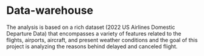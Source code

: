 # Data-warehouse
The analysis is based on a rich dataset (2022 US Airlines Domestic Departure Data) that encompasses a variety of features related to the flights, airports, aircraft, and present weather conditions and the goal of this project is analyzing the reasons behind delayed and canceled flight.
